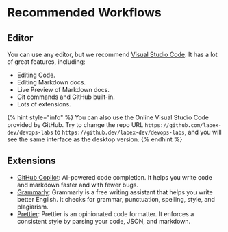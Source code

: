 # Recommended Workflows

## Editor

You can use any editor, but we recommend [Visual Studio Code](https://code.visualstudio.com/). It has a lot of great features, including:

* Editing Code.
* Editing Markdown docs.
* Live Preview of Markdown docs.
* Git commands and GitHub built-in.
* Lots of extensions.

{% hint style="info" %}
You can also use the Online Visual Studio Code provided by GitHub. Try to change the repo URL `https://github.com/labex-dev/devops-labs` to `https://github.dev/labex-dev/devops-labs`, and you will see the same interface as the desktop version.
{% endhint %}

## Extensions

* [GitHub Copilot](https://marketplace.visualstudio.com/items?itemName=GitHub.copilot): AI-powered code completion. It helps you write code and markdown faster and with fewer bugs.
* [Grammarly](https://marketplace.visualstudio.com/items?itemName=znck.grammarly): Grammarly is a free writing assistant that helps you write better English. It checks for grammar, punctuation, spelling, style, and plagiarism.
* [Prettier](https://marketplace.visualstudio.com/items?itemName=esbenp.prettier-vscode): Prettier is an opinionated code formatter. It enforces a consistent style by parsing your code, JSON, and markdown.
